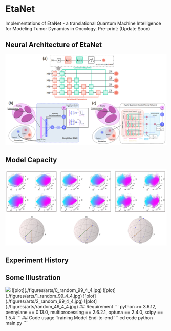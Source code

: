 # EtaNet
Implementations of EtaNet - a translational Quantum Machine Intelligence for Modeling Tumor Dynamics in Oncology. Pre-print: (Update Soon)
## Neural Architecture of EtaNet
![plot](./figures/EtaNet.png)
## Model Capacity
![plot](./figures/model_capacity.png)
## Experiment History

## Some Illustration
<img src="https://user-images.githubusercontent.com/EtaNet/figures/arts/0_random_99_4_4.jpg" width="200" />
![plot](./figures/arts/0_random_99_4_4.jpg)
![plot](./figures/arts/1_random_99_4_4.jpg)
![plot](./figures/arts/2_random_99_4_4.jpg)
![plot](./figures/arts/random_49_4_4.jpg)
## Requirement
```
python >= 3.6.12, pennylane == 0.13.0, multiprocessing == 2.6.2.1, optuna == 2.4.0, scipy == 1.5.4
```
## Code usage
Training Model End-to-end
```
cd code
python main.py
```
